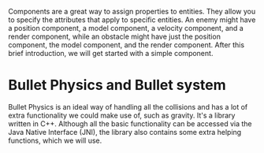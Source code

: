 Components are a great way to assign properties to entities. They allow you to specify the
attributes that apply to specific entities. An enemy might have a position component, a
model component, a velocity component, and a render component, while an obstacle might
have just the position component, the model component, and the render component. After
this brief introduction, we will get started with a simple component.

# Bullet Physics and Bullet system

Bullet Physics is an ideal way of handling all the collisions and has a lot of extra
functionality we could make use of, such as gravity. It's a library written in C++. Although
all the basic functionality can be accessed via the Java Native Interface (JNI), the library
also contains some extra helping functions, which we will use.